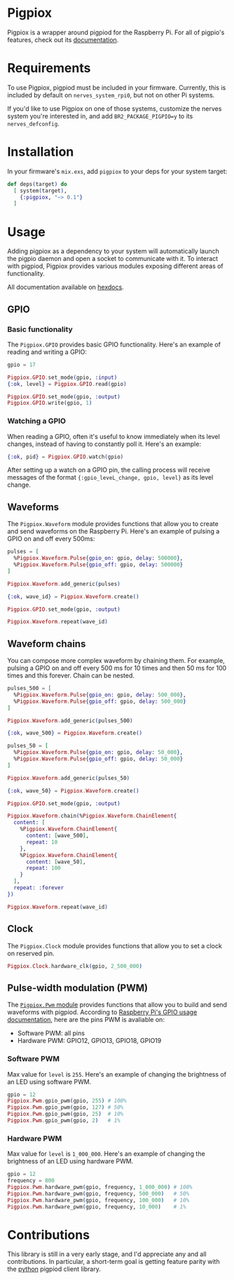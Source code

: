 # Pigpiox

Pigpiox is a wrapper around pigpiod for the Raspberry Pi. For all of pigpio's features, check out its [documentation](http://abyz.me.uk/rpi/pigpio/).


# Requirements

To use Pigpiox, pigpiod must be included in your firmware. Currently, this is included by default on `nerves_system_rpi0`, but not on other Pi systems.

If you'd like to use Pigpiox on one of those systems, customize the nerves system you're interested in, and add `BR2_PACKAGE_PIGPIO=y` to its `nerves_defconfig`.

# Installation

In your firmware's `mix.exs`, add `pigpiox` to your deps for your system target:

```elixir
def deps(target) do
  [ system(target),
    {:pigpiox, "~> 0.1"}
  ]
```

# Usage

Adding pigpiox as a dependency to your system will automatically launch the pigpio daemon and open a socket to communicate with it. To interact with pigpiod, Pigpiox provides various modules exposing different areas of functionality.

All documentation available on [hexdocs](https://hexdocs.pm/pigpiox/).

## GPIO

### Basic functionality

The `Pigpiox.GPIO` provides basic GPIO functionality. Here's an example of reading and writing a GPIO:

```elixir
gpio = 17

Pigpiox.GPIO.set_mode(gpio, :input)
{:ok, level} = Pigpiox.GPIO.read(gpio)

Pigpiox.GPIO.set_mode(gpio, :output)
Pigpiox.GPIO.write(gpio, 1)
```

### Watching a GPIO

When reading a GPIO, often it's useful to know immediately when its level changes, instead of having to constantly poll it. Here's an example:

```elixir
{:ok, pid} = Pigpiox.GPIO.watch(gpio)
```

After setting up a watch on a GPIO pin, the calling process will receive messages of the format `{:gpio_leveL_change, gpio, level}` as its level change.

## Waveforms

The `Pigpiox.Waveform` module provides functions that allow you to create and send waveforms on the Raspberry Pi. Here's an example of pulsing a GPIO on and off every 500ms:

```elixir
pulses = [
  %Pigpiox.Waveform.Pulse{gpio_on: gpio, delay: 500000},
  %Pigpiox.Waveform.Pulse{gpio_off: gpio, delay: 500000}
]

Pigpiox.Waveform.add_generic(pulses)

{:ok, wave_id} = Pigpiox.Waveform.create()

Pigpiox.GPIO.set_mode(gpio, :output)

Pigpiox.Waveform.repeat(wave_id)
```

## Waveform chains

You can compose more complex waveform by chaining them.
For example, pulsing a GPIO on and off every 500 ms for 10 times and then 50 ms for 100 times and this forever. Chain can be nested.

```elixir
pulses_500 = [
  %Pigpiox.Waveform.Pulse{gpio_on: gpio, delay: 500_000},
  %Pigpiox.Waveform.Pulse{gpio_off: gpio, delay: 500_000}
]

Pigpiox.Waveform.add_generic(pulses_500)

{:ok, wave_500} = Pigpiox.Waveform.create()

pulses_50 = [
  %Pigpiox.Waveform.Pulse{gpio_on: gpio, delay: 50_000},
  %Pigpiox.Waveform.Pulse{gpio_off: gpio, delay: 50_000}
]

Pigpiox.Waveform.add_generic(pulses_50)

{:ok, wave_50} = Pigpiox.Waveform.create()

Pigpiox.GPIO.set_mode(gpio, :output)

Pigpiox.Waveform.chain(%Pigpiox.Waveform.ChainElement{
  content: [
    %Pigpiox.Waveform.ChainElement{
      content: [wave_500],
      repeat: 10
    },
    %Pigpiox.Waveform.ChainElement{
      content: [wave_50],
      repeat: 100
    }
  ],
  repeat: :forever
})

Pigpiox.Waveform.repeat(wave_id)
```

## Clock

The `Pigpiox.Clock` module provides functions that allow you to set a clock on reserved pin.

```elixir
Pigpiox.Clock.hardware_clk(gpio, 2_500_000)
```

## Pulse-width modulation (PWM)

The [`Pigpiox.Pwm` module](https://hexdocs.pm/pigpiox/Pigpiox.Pwm.html#content) provides functions that allow you to build and send waveforms with pigpiod.
According to [Raspberry Pi's GPIO usage documentation](https://www.raspberrypi.org/documentation/usage/gpio/), here are the pins PWM is avaliable on:

- Software PWM: all pins
- Hardware PWM: GPIO12, GPIO13, GPIO18, GPIO19

### Software PWM

Max value for `level` is `255`. Here's an example of changing the brightness of an LED using software PWM.

```elixir
gpio = 12
Pigpiox.Pwm.gpio_pwm(gpio, 255) # 100%
Pigpiox.Pwm.gpio_pwm(gpio, 127) # 50%
Pigpiox.Pwm.gpio_pwm(gpio, 25)  # 10%
Pigpiox.Pwm.gpio_pwm(gpio, 2)   # 1%
```

### Hardware PWM

Max value for `level` is `1_000_000`. Here's an example of changing the brightness of an LED using hardware PWM.

```elixir
gpio = 12
frequency = 800
Pigpiox.Pwm.hardware_pwm(gpio, frequency, 1_000_000) # 100%
Pigpiox.Pwm.hardware_pwm(gpio, frequency, 500_000)   # 50%
Pigpiox.Pwm.hardware_pwm(gpio, frequency, 100_000)   # 10%
Pigpiox.Pwm.hardware_pwm(gpio, frequency, 10_000)    # 1%
```

# Contributions

This library is still in a very early stage, and I'd appreciate any and all contributions. In particular, a short-term goal is getting feature parity with the [python](http://abyz.co.uk/rpi/pigpio/python.html) pigpiod client library.
